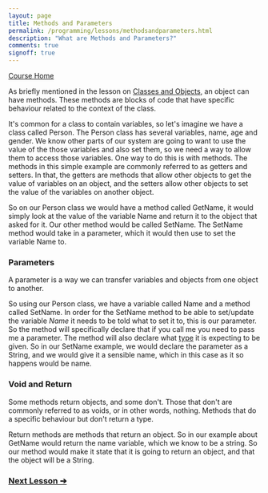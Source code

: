 ```yaml
---
layout: page
title: Methods and Parameters
permalink: /programming/lessons/methodsandparameters.html
description: "What are Methods and Parameters?"
comments: true
signoff: true
---
```

[Course Home](../course)

As briefly mentioned in the lesson on [Classes and Objects](../lessons/classesandobjects), an object can have methods. These methods are blocks of code that have specific behaviour related to the context of the class.

It's common for a class to contain variables, so let's imagine we have a class called Person. The Person class has several variables, name, age and gender. We know other parts of our system are going to want to use the value of the those variables and also set them, so we need a way to allow them to access those variables. One way to do this is with methods. The methods in this simple example are commonly referred to as getters and setters. In that, the getters are methods that allow other objects to get the value of variables on an object, and the setters allow other objects to set the value of the variables on another object.

So on our Person class we would have a method called GetName, it would simply look at the value of the variable Name and return it to the object that asked for it. Our other method would be called SetName. The SetName method would take in a parameter, which it would then use to set the variable Name to.

### Parameters

A parameter is a way we can transfer variables and objects from one object to another. 

So using our Person class, we have a variable called Name and a method called SetName. In order for the SetName method to be able to set/update the variable *Name* it needs to be told what to set it to, this is our parameter. So the method will specifically declare that if you call me you need to pass me a parameter. The method will also declare what [type](../lessons/typesandobjects) it is expecting to be given. So in our SetName example, we would declare the parameter as a String, and we would give it a sensible name, which in this case as it so happens would be name.

### Void and Return
Some methods return objects, and some don't. Those that don't are commonly referred to as voids, or in other words, nothing. Methods that do a specific behaviour but don't return a type.

Return methods are methods that return an object. So in our example about GetName would return the name variable, which we know to be a string. So our method would make it state that it is going to return an object, and that the object will be a String.

### [Next Lesson &#10132;](../lessons/operators)
